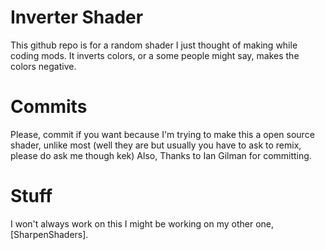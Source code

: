 # Inverter Shader
This github repo is for a random shader I just thought of making while coding mods. It inverts colors, or a some people might say, makes the colors negative.

# Commits
Please, commit if you want because I'm trying to make this a open source shader, unlike most (well they are but usually you have to ask to remix, please do ask me though kek)
Also, Thanks to Ian Gilman for committing.


# Stuff
I won't always work on this I might be working on my other one, [SharpenShaders].
